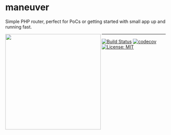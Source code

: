 # maneuver

Simple PHP router, perfect for PoCs or getting started with small app up and running fast.

<img align="left" height="300" src="https://s18.postimg.org/asniim515/95c1255a-6605-4e0d-bfcc-848ea8e0819e.png">

---

[![Build Status](https://travis-ci.org/jopacicdev/maneuver.svg?branch=master)](https://travis-ci.org/jopacicdev/maneuver)
[![codecov](https://codecov.io/gh/jopacicdev/maneuver/branch/master/graph/badge.svg)](https://codecov.io/gh/jopacicdev/maneuver)
[![License: MIT](https://img.shields.io/badge/License-MIT-yellow.svg)](https://opensource.org/licenses/MIT)
